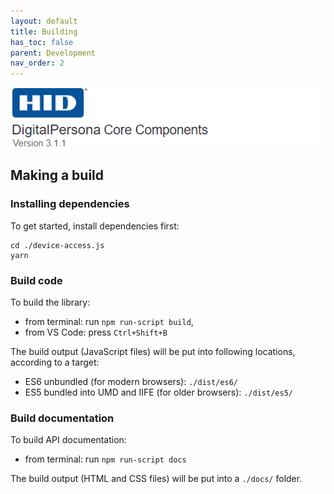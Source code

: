 ```yaml
---
layout: default
title: Building
has_toc: false
parent: Development
nav_order: 2
---
```


![](../../docs/assets/HID-DPAM-Core.png)
## Making a build

### Installing dependencies

To get started, install dependencies first:

```
cd ./device-access.js
yarn
```
<a name="code"></a>
### Build code

To build the library:

* from terminal: run `npm run-script build`,
* from VS Code: press `Ctrl+Shift+B`

The build output (JavaScript files) will be put into following locations, according to a target:
* ES6 unbundled (for modern browsers): `./dist/es6/`
* ES5 bundled into UMD and IIFE (for older browsers): `./dist/es5/`


<a name="documentation"></a>
### Build documentation

To build API documentation:
* from terminal: run `npm run-script docs`

The build output (HTML and CSS files) will be put into a `./docs/` folder.
